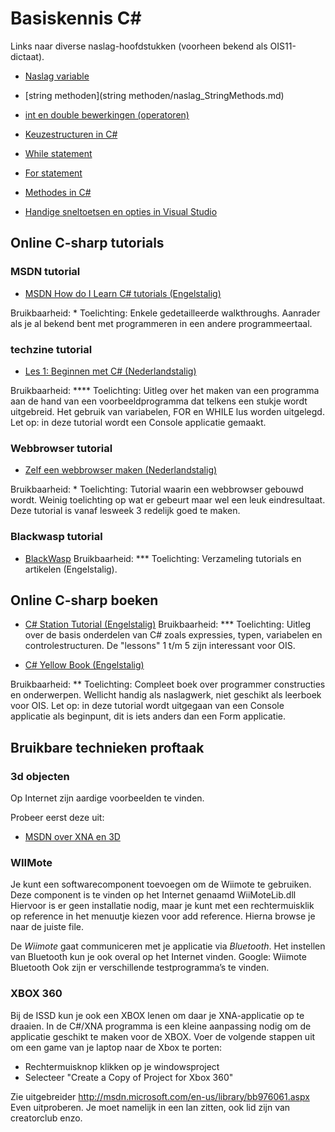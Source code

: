 # Basiskennis C#

Links naar diverse naslag-hoofdstukken (voorheen bekend als OIS11-dictaat).

+ [Naslag variable](var/naslag_Variable.md)

+ [string methoden](string methoden/naslag_StringMethods.md)

+ [int en double bewerkingen (operatoren)](var/naslag_Operatoren.md)

+ [Keuzestructuren in C#](conditioneel/naslag_Keuzestructuren.md)

+ [While statement](lussen/naslag_While.md)

+ [For statement](lussen/naslag_For.md)

+ [Methodes in C#](methoden/naslag_methods.md)

+ [Handige sneltoetsen en opties in Visual Studio](../process/knowVisualStudioShortCutKeys.md)



## Online C-sharp tutorials

### MSDN tutorial

+ [MSDN How do I Learn C# tutorials (Engelstalig)](http://msdn.microsoft.com/en-us/vcsharp/aa336766.aspx)

Bruikbaarheid:	*
Toelichting: 	Enkele gedetailleerde walkthroughs. Aanrader als je al bekend bent met programmeren in een andere programmeertaal.

### techzine tutorial

+ [Les 1: Beginnen met C# (Nederlandstalig)](http://www.techzine.nl/tutorials/358/3/c-les-1-beginnen-met-c-de-eerste-stapjes.html)

Bruikbaarheid:	****
Toelichting: 	Uitleg over het maken van een programma aan de hand van een voorbeeldprogramma dat telkens een stukje wordt uitgebreid. Het gebruik van variabelen, FOR en WHILE lus worden uitgelegd. Let op: in deze tutorial wordt een Console applicatie gemaakt.

### Webbrowser tutorial

+ [Zelf een webbrowser maken (Nederlandstalig)](http://www.sitemasters.be/tutorials/17/1/564/CSharp.NET/CSharp_Zelf_een_WebBrowser_maken)

Bruikbaarheid:	*
Toelichting: 	Tutorial waarin een webbrowser gebouwd wordt. Weinig toelichting op wat er gebeurt maar wel een leuk eindresultaat. Deze tutorial is vanaf lesweek 3 redelijk goed te maken.

### Blackwasp tutorial
+ [BlackWasp](http://www.blackwasp.co.uk/)
Bruikbaarheid:	***
Toelichting: 	Verzameling tutorials en artikelen (Engelstalig).

## Online C-sharp boeken

+ [C# Station Tutorial (Engelstalig)](http://csharp-station.com/)
Bruikbaarheid:	***
Toelichting: 	Uitleg over de basis onderdelen van C# zoals expressies, typen, variabelen en controlestructuren. De &quot;lessons&quot; 1 t/m 5 zijn interessant voor OIS.

+ [C# Yellow Book (Engelstalig)](http://www.robmiles.com/c-yellow-book/Rob%20Miles%20CSharp%20Yellow%20Book%202010.pdf)

Bruikbaarheid:	**
Toelichting: 	Compleet boek over programmer constructies en onderwerpen. Wellicht handig als naslagwerk, niet geschikt als leerboek voor OIS. Let op: in deze tutorial wordt uitgegaan van een Console applicatie als beginpunt, dit is iets anders dan een Form applicatie.

## Bruikbare technieken proftaak

### 3d objecten
Op Internet zijn aardige voorbeelden te vinden.

Probeer eerst deze uit:
+ [MSDN over XNA en 3D](http://msdn.microsoft.com/en-us/library/bb203897(v=xnagamestudio.31).aspx)

### WIIMote

Je kunt een softwarecomponent toevoegen om de Wiimote te gebruiken. Deze component is te vinden op het Internet  genaamd WiiMoteLib.dll
Hiervoor is er geen installatie nodig, maar je kunt met een rechtermuisklik op reference in het menuutje kiezen voor add reference. Hierna browse je naar de juiste file.

De *Wiimote* gaat communiceren met je applicatie via *Bluetooth*. Het instellen van Bluetooth kun je ook overal op het Internet vinden. Google: Wiimote Bluetooth
Ook zijn er verschillende testprogramma’s te vinden.

### XBOX 360
Bij de ISSD kun je ook een XBOX lenen om daar je XNA-applicatie op te draaien.
In de C#/XNA programma is een kleine aanpassing nodig om de applicatie geschikt te maken voor de XBOX.
Voer de volgende stappen uit om een game van je laptop naar de Xbox te porten:
+ Rechtermuisknop klikken op je windowsproject
+ Selecteer &quot;Create a Copy of Project for Xbox 360&quot;

Zie uitgebreider http://msdn.microsoft.com/en-us/library/bb976061.aspx
Even uitproberen. Je moet namelijk in een lan zitten, ook lid zijn van creatorclub enzo.
